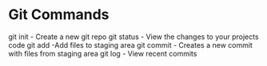# Git Commands

git init - Create a new git repo
git status - View the changes to your projects code
git add -Add files to staging area
git commit - Creates a new commit with files from staging area
git log - View recent commits
